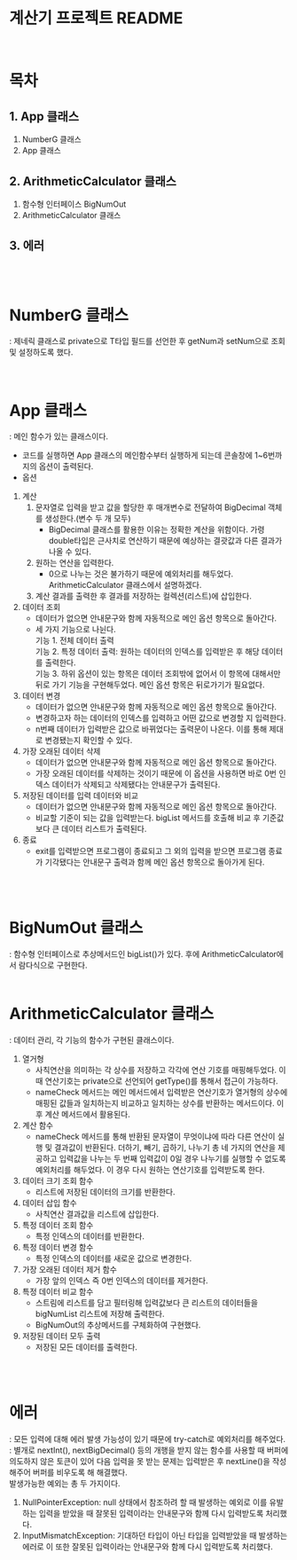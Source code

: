 # 계산기 프로젝트 README<br><br>
# 목차
## 1. App 클래스
1.  NumberG<T> 클래스
2.  App 클래스
## 2. ArithmeticCalculator 클래스
1. 함수형 인터페이스 BigNumOut
2. ArithmeticCalculator 클래스
## 3. 에러<br><br><br>
# NumberG 클래스<br>
: 제네릭 클래스로 private으로 T타입 필드를 선언한 후 getNum과 setNum으로 조회 및 설정하도록 했다.  
<br>
<br>

# App 클래스<br>
: 메인 함수가 있는 클래스이다.  
- 코드를 실행하면 App 클래스의 메인함수부터 실행하게 되는데 콘솔창에 1~6번까지의 옵션이 출력된다.
- 옵션
1. 계산
   1. 문자열로 입력을 받고 값을 할당한 후 매개변수로 전달하여 BigDecimal 객체를 생성한다.(변수 두 개 모두)
      - BigDecimal 클래스를 활용한 이유는 정확한 계산을 위함이다. 가령 double타입은 근사치로 연산하기 때문에
        예상하는 결괏값과 다른 결과가 나올 수 있다.
   2. 원하는 연산을 입력한다.
       - 0으로 나누는 것은 불가하기 때문에 예외처리를 해두었다. ArithmeticCalculator 클래스에서 설명하겠다.
   3. 계산 결과를 출력한 후 결과를 저장하는 컬렉션(리스트)에 삽입한다. 
2. 데이터 조회
   - 데이터가 없으면 안내문구와 함께 자동적으로 메인 옵션 항목으로 돌아간다.
   - 세 가지 기능으로 나뉜다.  
     기능 1. 전체 데이터 출력  
     기능 2. 특정 데이터 출력: 원하는 데이터의 인덱스를 입력받은 후 해당 데이터를 출력한다.  
     기능 3. 하위 옵션이 있는 항목은 데이터 조회밖에 없어서 이 항목에 대해서만 뒤로 가기 기능을 구현해두었다. 메인 옵션 항목은 뒤로가기가 필요없다. 
3. 데이터 변경
   - 데이터가 없으면 안내문구와 함께 자동적으로 메인 옵션 항목으로 돌아간다.
   - 변경하고자 하는 데이터의 인덱스를 입력하고 어떤 값으로 변경할 지 입력한다.
   - n번째 데이터가 입력받은 값으로 바뀌었다는 출력문이 나온다. 이를 통해 제대로 변경됐는지 확인할 수 있다.
4. 가장 오래된 데이터 삭제
   - 데이터가 없으면 안내문구와 함께 자동적으로 메인 옵션 항목으로 돌아간다.
   - 가장 오래된 데이터를 삭제하는 것이기 때문에 이 옵션을 사용하면 바로 0번 인덱스 데이터가 삭제되고 삭제됐다는 안내문구가 출력된다. 
5. 저장된 데이터를 입력 데이터와 비교
   - 데이터가 없으면 안내문구와 함께 자동적으로 메인 옵션 항목으로 돌아간다.
   - 비교할 기준이 되는 값을 입력받는다. bigList 메서드를 호출해 비교 후 기준값보다 큰 데이터 리스트가 출력된다.
6. 종료
   - exit를 입력받으면 프로그램이 종료되고 그 외의 입력을 받으면 프로그램 종료가 기각됐다는 안내문구 출력과 함께 메인 옵션 항목으로 돌아가게 된다. 
<br>
<br>

BigNumOut 클래스
===
: 함수형 인터페이스로 추상메서드인 bigList()가 있다. 후에 ArithmeticCalculator에서 람다식으로 구현한다.
<br>
<br>

ArithmeticCalculator 클래스
===
: 데이터 관리, 각 기능의 함수가 구현된 클래스이다.
1. 열거형
   - 사칙연산을 의미하는 각 상수를 저장하고 각각에 연산 기호를 매핑해두었다. 이때 연산기호는 private으로 선언되어 getType()를 통해서 접근이 가능하다.
   - nameCheck 메서드는 메인 메서드에서 입력받은 연산기호가 열거형의 상수에 매핑된 값들과 일치하는지 비교하고 일치하는 상수를 반환하는 메서드이다. 이후 계산 메서드에서 활용된다.
2. 계산 함수
   - nameCheck 메서드를 통해 반환된 문자열이 무엇이냐에 따라 다른 연산이 실행 및 결과값이 반환된다. 더하기, 빼기, 곱하기, 나누기 총 네 가지의 연산을 제공하고 입력값을 나누는 두 번째 입력값이 0일 경우 나누기를 실행할 수 없도록 예외처리를 해두었다. 이 경우 다시 원하는 연산기호를 입력받도록 한다.
3. 데이터 크기 조회 함수
   - 리스트에 저장된 데이터의 크기를 반환한다.
4. 데이터 삽입 함수
   - 사칙연산 결과값을 리스트에 삽입한다.
5. 특정 데이터 조회 함수
    - 특정 인덱스의 데이터를 반환한다.
6. 특정 데이터 변경 함수
    - 특정 인덱스의 데이터를 새로운 값으로 변경한다.
7. 가장 오래된 데이터 제거 함수
    - 가장 앞의 인덱스 즉 0번 인덱스의 데이터를 제거한다.
8. 특정 데이터 비교 함수
   - 스트림에 리스트를 담고 필터링해 입력값보다 큰 리스트의 데이터들을 bigNumList 리스트에 저장해 출력한다.
   - BigNumOut의 추상메서드를 구체화하여 구현했다.
9. 저장된 데이터 모두 출력
   - 저장된 모든 데이터를 출력한다.
<br>
<br>

에러
===
: 모든 입력에 대해 에러 발생 가능성이 있기 때문에 try-catch로 예외처리를 해주었다.
: 별개로 nextInt(), nextBigDecimal() 등의 개행을 받지 않는 함수를 사용할 때 버퍼에 의도하지 않은 토큰이 있어 다음 입력을 못 받는 문제는 입력받은 후 nextLine()을 작성해주어 버퍼를 비우도록 해 해결했다.  
발생가능한 예외는 총 두 가지이다.
1. NullPointerException: null 상태에서 참조하려 할 때 발생하는 예외로 이를 유발하는 입력을 받았을 때 잘못된 입력이라는 안내문구와 함께 다시 입력받도록 처리했다.
2. InputMismatchException: 기대하던 타입이 아닌 타입을 입력받았을 때 발생하는 에러로 이 또한 잘못된 입력이라는 안내문구와 함께 다시 입력받도록 처리했다.
